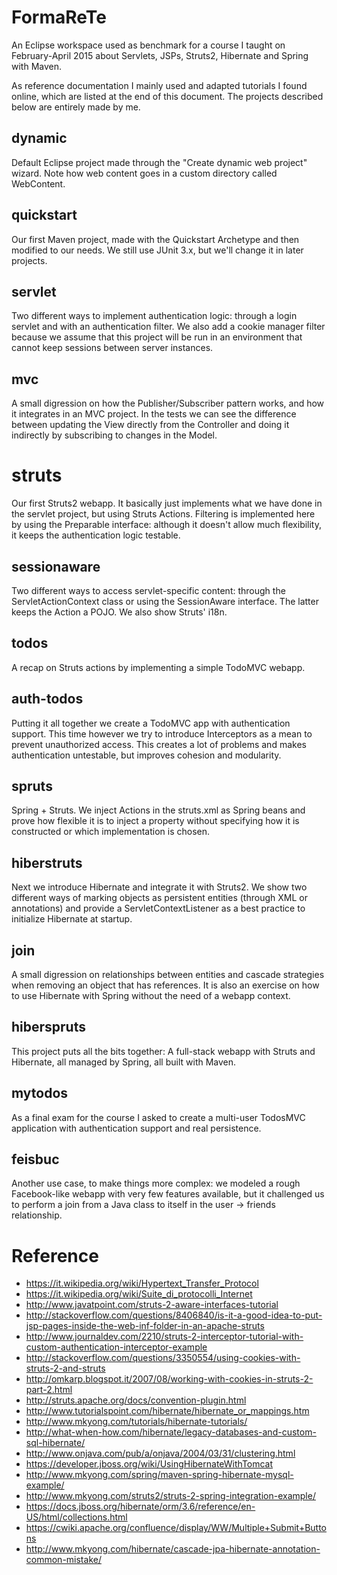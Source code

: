 # FormaReTe

An Eclipse workspace used as benchmark for a course I taught on February-April 2015 about Servlets, JSPs, Struts2, Hibernate and Spring with Maven.

As reference documentation I mainly used and adapted tutorials I found online, which are listed at the end of this document. The projects described below are entirely made by me.

## dynamic

Default Eclipse project made through the "Create dynamic web project" wizard. Note how web content goes in a custom directory called WebContent.

## quickstart

Our first Maven project, made with the Quickstart Archetype and then modified to our needs. We still use JUnit 3.x, but we'll change it in later projects.

## servlet

Two different ways to implement authentication logic: through a login servlet and with an authentication filter. We also add a cookie manager filter because we assume that this project will be run in an environment that cannot keep sessions between server instances.

## mvc

A small digression on how the Publisher/Subscriber pattern works, and how it integrates in an MVC project. In the tests we can see the difference between updating the View directly from the Controller and doing it indirectly by subscribing to changes in the Model.

# struts

Our first Struts2 webapp. It basically just implements what we have done in the servlet project, but using Struts Actions. Filtering is implemented here by using the Preparable interface: although it doesn't allow much flexibility, it keeps the authentication logic testable.

## sessionaware

Two different ways to access servlet-specific content: through the ServletActionContext class or using the SessionAware interface. The latter keeps the Action a POJO. We also show Struts' i18n.

## todos

A recap on Struts actions by implementing a simple TodoMVC webapp.

## auth-todos

Putting it all together we create a TodoMVC app with authentication support. This time however we try to introduce Interceptors as a mean to prevent unauthorized access. This creates a lot of problems and makes authentication untestable, but improves cohesion and modularity.

## spruts

Spring + Struts. We inject Actions in the struts.xml as Spring beans and prove how flexible it is to inject a property without specifying how it is constructed or which implementation is chosen.

## hiberstruts

Next we introduce Hibernate and integrate it with Struts2. We show two different ways of marking objects as persistent entities (through XML or annotations) and provide a ServletContextListener as a best practice to initialize Hibernate at startup.

## join

A small digression on relationships between entities and cascade strategies when removing an object that has references. It is also an exercise on how to use Hibernate with Spring without the need of a webapp context.

## hiberspruts

This project puts all the bits together: A full-stack webapp with Struts and Hibernate, all managed by Spring, all built with Maven.

## mytodos

As a final exam for the course I asked to create a multi-user TodosMVC application with authentication support and real persistence.

## feisbuc

Another use case, to make things more complex: we modeled a rough Facebook-like webapp with very few features available, but it challenged us to perform a join from a Java class to itself in the user -> friends relationship.

# Reference

* https://it.wikipedia.org/wiki/Hypertext_Transfer_Protocol
* https://it.wikipedia.org/wiki/Suite_di_protocolli_Internet
* http://www.javatpoint.com/struts-2-aware-interfaces-tutorial
* http://stackoverflow.com/questions/8406840/is-it-a-good-idea-to-put-jsp-pages-inside-the-web-inf-folder-in-an-apache-struts
* http://www.journaldev.com/2210/struts-2-interceptor-tutorial-with-custom-authentication-interceptor-example
* http://stackoverflow.com/questions/3350554/using-cookies-with-struts-2-and-struts
* http://omkarp.blogspot.it/2007/08/working-with-cookies-in-struts-2-part-2.html
* http://struts.apache.org/docs/convention-plugin.html
* http://www.tutorialspoint.com/hibernate/hibernate_or_mappings.htm
* http://www.mkyong.com/tutorials/hibernate-tutorials/
* http://what-when-how.com/hibernate/legacy-databases-and-custom-sql-hibernate/
* http://www.onjava.com/pub/a/onjava/2004/03/31/clustering.html
* https://developer.jboss.org/wiki/UsingHibernateWithTomcat
* http://www.mkyong.com/spring/maven-spring-hibernate-mysql-example/
* http://www.mkyong.com/struts2/struts-2-spring-integration-example/
* https://docs.jboss.org/hibernate/orm/3.6/reference/en-US/html/collections.html
* https://cwiki.apache.org/confluence/display/WW/Multiple+Submit+Buttons
* http://www.mkyong.com/hibernate/cascade-jpa-hibernate-annotation-common-mistake/
